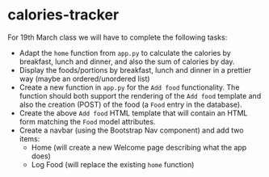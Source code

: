 # calories-tracker

For 19th March class we will have to complete the following tasks:

- Adapt the `home` function from `app.py` to calculate the calories by breakfast, lunch and dinner, and also the sum of
calories by day.
- Display the foods/portions by breakfast, lunch and dinner in a prettier way (maybe an ordered/unordered list)
- Create a new function in `app.py` for the `Add food` functionality. The function should both support
the rendering of the `Add food` template and also the creation (POST) of the food (a `Food` entry in the database).
- Create the above `Add food` HTML template that will contain an HTML form matching the `Food` model attributes.
- Create a navbar (using the Bootstrap Nav component) and add two items: 
  - Home (will create a new Welcome page describing what the app does)
  - Log Food (will replace the existing `home` function)